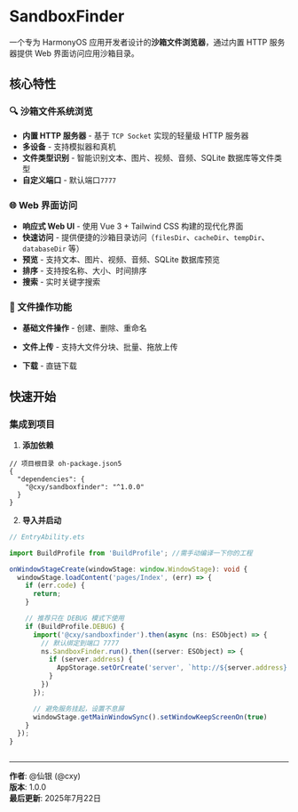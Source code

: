 # SandboxFinder

一个专为 HarmonyOS 应用开发者设计的**沙箱文件浏览器**，通过内置 HTTP 服务器提供 Web 界面访问应用沙箱目录。

## 核心特性

### 🔍 沙箱文件系统浏览
- **内置 HTTP 服务器** - 基于 `TCP Socket` 实现的轻量级 HTTP 服务器
- **多设备** - 支持模拟器和真机
- **文件类型识别** - 智能识别文本、图片、视频、音频、SQLite 数据库等文件类型
- **自定义端口** - 默认端口`7777`

### 🌐 Web 界面访问
- **响应式 Web UI** - 使用 Vue 3 + Tailwind CSS 构建的现代化界面
- **快速访问** - 提供便捷的沙箱目录访问（`filesDir`、`cacheDir`、`tempDir`、`databaseDir` 等）
- **预览** - 支持文本、图片、视频、音频、SQLite 数据库预览
- **排序** - 支持按名称、大小、时间排序
- **搜索** - 实时关键字搜索

### 📁 文件操作功能
- **基础文件操作** - 创建、删除、重命名

- **文件上传** - 支持大文件分块、批量、拖放上传

- **下载** - 直链下载







## 快速开始

### 集成到项目

1. **添加依赖**
```json5
// 项目根目录 oh-package.json5
{
  "dependencies": {
    "@cxy/sandboxfinder": "^1.0.0"
  }
}
```

2. **导入并启动**
```typescript
// EntryAbility.ets

import BuildProfile from 'BuildProfile'; //需手动编译一下你的工程

onWindowStageCreate(windowStage: window.WindowStage): void {
  windowStage.loadContent('pages/Index', (err) => {
    if (err.code) {
      return;
    }

    // 推荐只在 DEBUG 模式下使用
    if (BuildProfile.DEBUG) {
      import('@cxy/sandboxfinder').then(async (ns: ESObject) => {
        // 默认绑定到端口 7777
        ns.SandboxFinder.run().then((server: ESObject) => {
          if (server.address) {
            AppStorage.setOrCreate('server', `http://${server.address}:${server.port}`)
          }
        })
      });

      // 避免服务挂起，设置不息屏
      windowStage.getMainWindowSync().setWindowKeepScreenOn(true)
    }
  });
}



```





---

**作者**: @仙银 (@cxy)  
**版本**: 1.0.0  
**最后更新**: 2025年7月22日